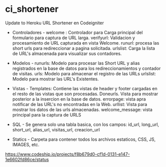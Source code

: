 ci_shortener
============

Update to  Heroku URL Shortener en Codeigniter

- Controladores -
	welcome : Controlador para Carga principal del formulario para captura de URL larga.
	verifyurl: Validacion y procesamiento de URL capturada en vista Welcome.
	runurl: procesa las short urls para redireccionar a pagina solicitada.
	urlslist: Carga la lista de URL's almacenada para visualizar sus contadores.

- Modelos - 
	runurls: Modelo para procesar las Short URL y alias registrados en la base de datos para los redireccionamientos y contador de visitas.
	urls: Modelo para almacenar el registro de las URLs
	urlslist: Modelo para mostrar las URL's Existentes.

- Vistas -
	Templates: Contiene las vistas de header y footer cargadas en el resto de las vistas que son procesadas.
	Doneurls. Vista para mostrar posterior a la insercion en la base de datos.
	errorpage: vista apra notificar de las URL's no encontradas en la Web.
	urllist: Vista para mostrar los datos de las urls almacenadas.
	welcome_message: vista principal para la captura de URLS

- SQL - 
	Se genera solo una tabla basica, con los campos:
	id_url, long_url, short_url, alias_url, visitas_url, creacion_url

- Statics -
	Carpeta para contener todos los archivos estaticos, CSS, JS, IMAGES, etc.

https://www.codeship.io/projects/f8b679d0-cf1d-0131-e147-1e6602fd86ce/status
